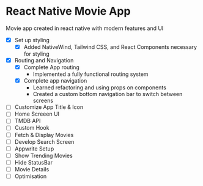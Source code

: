 # React Native Movie App

Movie app created in react native with modern features and UI

- [x] Set up styling
    - [x] Added NativeWind, Tailwind CSS, and React Components necessary for styling
- [x] Routing and Navigation
    - [x] Complete App routing
        - Implemented a fully functional routing system
    - [x] Complete app navigation
        - Learned refactoring and using props on components
        - Created a custom bottom navigation bar to switch between screens
- [ ] Customize App Title & Icon
- [ ] Home Screeen UI
- [ ] TMDB API
- [ ] Custom Hook
- [ ] Fetch & Display Movies
- [ ] Develop Search Screen
- [ ] Appwrite Setup
- [ ] Show Trending Movies
- [ ] Hide StatusBar
- [ ] Movie Details
- [ ] Optimisation